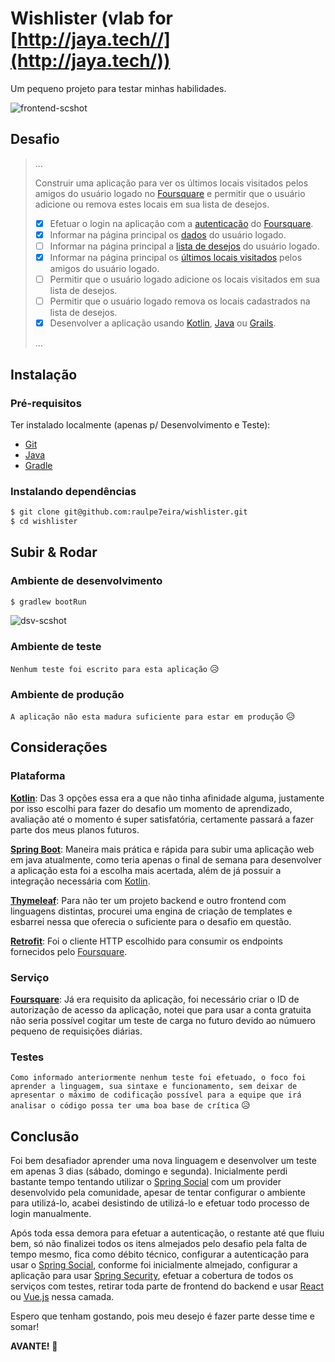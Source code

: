 # Wishlister (vlab for [http://jaya.tech//](http://jaya.tech/))

Um pequeno projeto para testar minhas habilidades.

![frontend-scshot](../master/scshot/frontend-scshot.png)

## Desafio

> ...
>
> Construir uma aplicação para ver os últimos locais visitados pelos amigos do usuário logado no [Foursquare](https://developer.foursquare.com/) e permitir que o usuário adicione ou remova estes locais em sua lista de desejos.
>
> - [X] Efetuar o login na aplicação com a [autenticação](https://developer.foursquare.com/docs/api/configuration/authentication) do [Foursquare](https://developer.foursquare.com/).
> - [X] Informar na página principal os [dados](https://developer.foursquare.com/docs/api/users/details) do usuário logado.
> - [ ] Informar na página principal a [lista de desejos](https://developer.foursquare.com/docs/api/users/details) do usuário logado.
> - [X] Informar na página principal os [últimos locais visitados](https://developer.foursquare.com/docs/api/checkins/recent) pelos amigos do usuário logado.
> - [ ] Permitir que o usuário logado adicione os locais visitados em sua lista de desejos.
> - [ ] Permitir que o usuário logado remova os locais cadastrados na lista de desejos.
> - [X] Desenvolver a aplicação usando [Kotlin](kotlinlang.org), [Java](https://java.com/) ou [Grails](https://grails.org/).
>
> ...

## Instalação

### Pré-requisitos

Ter instalado localmente (apenas p/ Desenvolvimento e Teste):
- [Git](https://git-scm.com/)
- [Java](https://java.com/)
- [Gradle](https://gradle.org/)

### Instalando dependências

```bash
$ git clone git@github.com:raulpe7eira/wishlister.git
$ cd wishlister
```

## Subir & Rodar

### Ambiente de desenvolvimento

```bash
$ gradlew bootRun
```
![dsv-scshot](../master/scshot/dsv-scshot.png)

### Ambiente de teste

`Nenhum teste foi escrito para esta aplicação` :disappointed_relieved:

### Ambiente de produção

`A aplicação não esta madura suficiente para estar em produção` :disappointed_relieved:

## Considerações

### Plataforma

**[Kotlin](kotlinlang.org)**: Das 3 opções essa era a que não tinha afinidade alguma, justamente por isso escolhi para fazer do desafio um momento de aprendizado, avaliação até o momento é super satisfatória, certamente passará a fazer parte dos meus planos futuros.
 
**[Spring Boot](https://projects.spring.io/spring-boot/)**: Maneira mais prática e rápida para subir uma aplicação web em java atualmente, como teria apenas o final de semana para desenvolver a aplicação esta foi a escolha mais acertada, além de já possuir a integração necessária com [Kotlin](kotlinlang.org).
 
**[Thymeleaf](http://thymeleaf.org)**: Para não ter um projeto backend e outro frontend com linguagens distintas, procurei uma engina de criação de templates e esbarrei nessa que oferecia o suficiente para o desafio em questão.

**[Retrofit](http://square.github.io/retrofit/)**: Foi o cliente HTTP escolhido para consumir os endpoints fornecidos pelo [Foursquare](https://developer.foursquare.com/).

### Serviço

**[Foursquare](https://developer.foursquare.com/)**: Já era requisito da aplicação, foi necessário criar o ID de autorização de acesso da aplicação, notei que para usar a conta gratuita não seria possível cogitar um teste de carga no futuro devido ao númuero pequeno de requisições diárias.

### Testes

`Como informado anteriormente nenhum teste foi efetuado, o foco foi aprender a linguagem, sua sintaxe e funcionamento, sem deixar de apresentar o máximo de codificação possível para a equipe que irá analisar o código possa ter uma boa base de crítica` :disappointed_relieved:

## Conclusão

Foi bem desafiador aprender uma nova linguagem e desenvolver um teste em apenas 3 dias (sábado, domingo e segunda). Inicialmente perdi bastante tempo tentando utilizar o [Spring Social](https://projects.spring.io/spring-social/) com um provider desenvolvido pela comunidade, apesar de tentar configurar o ambiente para utilizá-lo, acabei desistindo de utilizá-lo e efetuar todo processo de login manualmente.

Após toda essa demora para efetuar a autenticação, o restante até que fluiu bem, só não finalizei todos os itens almejados pelo desafio pela falta de tempo mesmo, fica como débito técnico, configurar a autenticação para usar o [Spring Social](https://projects.spring.io/spring-social/), conforme foi inicialmente almejado, configurar a aplicação para usar [Spring Security](https://projects.spring.io/spring-security/), efetuar a cobertura de todos os serviços com testes, retirar toda parte de frontend do backend e usar [React](https://reactjs.org/) ou [Vue.js](https://vuejs.org/) nessa camada.

Espero que tenham gostando, pois meu desejo é fazer parte desse time e somar!

**AVANTE!** :muscle:
